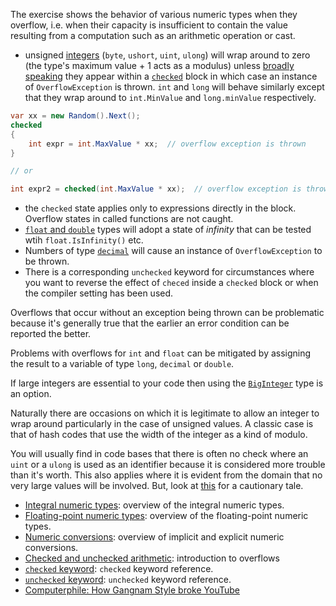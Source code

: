 The exercise shows the behavior of various numeric types when they overflow, i.e. when their capacity is insufficient to contain the value resulting from a computation such as an arithmetic operation or cast.

- unsigned [integers][integral-numeric-types] (`byte`, `ushort`, `uint`, `ulong`) will wrap around to zero (the type's maximum value + 1 acts as a modulus) unless [broadly speaking][checked-compiler-setting] they appear within a [`checked`][checked-and-unchecked] block in which case an instance of `OverflowException` is thrown. `int` and `long` will behave similarly except that they wrap around to `int.MinValue` and `long.minValue` respectively.

```csharp
var xx = new Random().Next();
checked
{
    int expr = int.MaxValue * xx;  // overflow exception is thrown
}

// or

int expr2 = checked(int.MaxValue * xx);  // overflow exception is thrown
```

- the `checked` state applies only to expressions directly in the block. Overflow states in called functions are not caught.
- [`float` and `double`][floating-point-numeric-types] types will adopt a state of _infinity_ that can be tested wtih `float.IsInfinity()` etc.
- Numbers of type [`decimal`][floating-point-numeric-types] will cause an instance of `OverflowException` to be thrown.
- There is a corresponding `unchecked` keyword for circumstances where you want to reverse the effect of `checed` inside a `checked` block or when the compiler setting has been used.

Overflows that occur without an exception being thrown can be problematic because it's generally true that the earlier an error condition can be reported the better.

Problems with overflows for `int` and `float` can be mitigated by assigning the result to a variable of type `long`, `decimal` or `double`.

If large integers are essential to your code then using the [`BigInteger`][big-integer] type is an option.

Naturally there are occasions on which it is legitimate to allow an integer to wrap around particularly in the case of unsigned values. A classic case is that of hash codes that use the width of the integer as a kind of modulo.

You will usually find in code bases that there is often no check where an `uint` or a `ulong` is used as an identifier because it is considered more trouble than it's worth. This also applies where it is evident from the domain that no very large values will be involved. But, look at [this][computerphile-gangnam-style] for a cautionary tale.

- [Integral numeric types][integral-numeric-types]: overview of the integral numeric types.
- [Floating-point numeric types][floating-point-numeric-types]: overview of the floating-point numeric types.
- [Numeric conversions][numeric-conversions]: overview of implicit and explicit numeric conversions.
- [Checked and unchecked arithmetic][checked-and-unchecked]: introduction to overflows
- [`checked` keyword][checked-keyword]: `checked` keyword reference.
- [`unchecked` keyword][unchecked-keyword]: `unchecked` keyword reference.
- [Computerphile: How Gangnam Style broke YouTube][computerphile-gangnam-style]

[computerphile-gangnam-style]: https://www.youtube.com/watch?v=vA0Rl6Ne5C8
[integral-numeric-types]: https://docs.microsoft.com/en-us/dotnet/csharp/language-reference/builtin-types/integral-numeric-types
[floating-point-numeric-types]: https://docs.microsoft.com/en-us/dotnet/csharp/language-reference/builtin-types/floating-point-numeric-types
[numeric-conversions]: https://docs.microsoft.com/en-us/dotnet/csharp/language-reference/builtin-types/numeric-conversions
[checked-and-unchecked]: https://docs.microsoft.com/en-us/dotnet/csharp/language-reference/keywords/checked-and-unchecked
[checked-keyword]: https://docs.microsoft.com/en-us/dotnet/csharp/language-reference/keywords/checked
[unchecked-keyword]: https://docs.microsoft.com/en-us/dotnet/csharp/language-reference/keywords/unchecked
[checked-compiler-setting]: https://docs.microsoft.com/en-us/dotnet/csharp/language-reference/compiler-options/checked-compiler-option
[big-integer]: https://docs.microsoft.com/en-us/dotnet/api/system.numerics.biginteger?view=netcore-3.1
